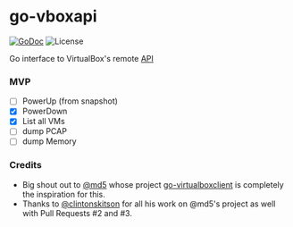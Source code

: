 # go-vboxapi
[![GoDoc][godoc]](https://godoc.org/github.com/blacktop/go-vboxapi)
![License][license]  

Go interface to VirtualBox's remote [API](https://www.virtualbox.org/sdkref/)

### MVP
 - [ ] PowerUp (from snapshot)
 - [x] PowerDown
 - [x] List all VMs
 - [ ] dump PCAP
 - [ ] dump Memory

### Credits
 - Big shout out to [@md5](https://github.com/md5) whose project [go-virtualboxclient](https://github.com/appropriate/go-virtualboxclient) is completely the inspiration for this.  
 - Thanks to [@clintonskitson](https://github.com/clintonskitson) for all his work on @md5's project as well with Pull Requests #2 and #3.

[godoc]: https://godoc.org/github.com/blacktop/go-vboxapi?status.svg
[license]: https://img.shields.io/github/license/blacktop/go-vboxapi.svg
